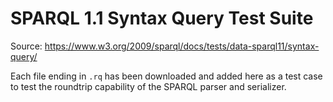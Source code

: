 # SPARQL 1.1 Syntax Query Test Suite

Source: https://www.w3.org/2009/sparql/docs/tests/data-sparql11/syntax-query/

Each file ending in `.rq` has been downloaded and added here as a test case to test the roundtrip capability of the SPARQL parser and serializer.
